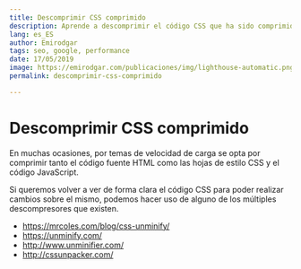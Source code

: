 ```yaml
---
title: Descomprimir CSS comprimido
description: Aprende a descomprimir el código CSS que ha sido comprimido por temas de velocidad de carga
lang: es_ES
author: Emirodgar
tags: seo, google, performance
date: 17/05/2019
image: https://emirodgar.com/publicaciones/img/lighthouse-automatic.png
permalink: descomprimir-css-comprimido

---
```


# Descomprimir CSS comprimido

En muchas ocasiones, por temas de velocidad de carga se opta por comprimir tanto el código fuente HTML como las hojas de estilo CSS y el código JavaScript.

Si queremos volver a ver de forma clara el código CSS para poder realizar cambios sobre el mismo, podemos hacer uso de alguno de los múltiples descompresores que existen.

-   https://mrcoles.com/blog/css-unminify/
-   https://unminify.com/
-   http://www.unminifier.com/
-   http://cssunpacker.com/
<!--stackedit_data:
eyJoaXN0b3J5IjpbLTYzMjg3MzkyNl19
-->